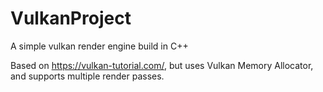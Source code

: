 # VulkanProject
A simple vulkan render engine build in C++

Based on https://vulkan-tutorial.com/, but uses Vulkan Memory Allocator, and supports multiple render passes.